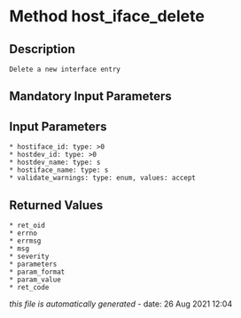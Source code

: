 # Method host_iface_delete

## Description
	Delete a new interface entry

## Mandatory Input Parameters

## Input Parameters
	* hostiface_id: type: >0
	* hostdev_id: type: >0
	* hostdev_name: type: s
	* hostiface_name: type: s
	* validate_warnings: type: enum, values: accept

## Returned Values
	* ret_oid
	* errno
	* errmsg
	* msg
	* severity
	* parameters
	* param_format
	* param_value
	* ret_code


*this file is automatically generated* - date: 26 Aug 2021 12:04